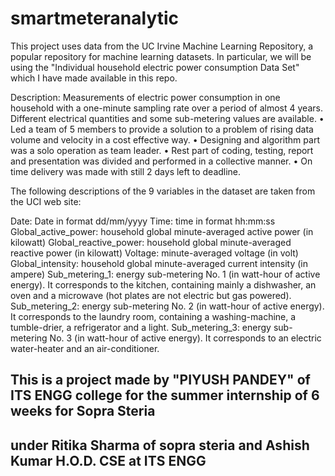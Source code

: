 # smartmeteranalytic

This project uses data from the UC Irvine Machine Learning Repository, a popular repository for machine learning datasets. In particular, we will be using the "Individual household electric power consumption Data Set" which I have made available in this repo.

Description: Measurements of electric power consumption in one household with a one-minute sampling rate over a period of almost 4 years. Different electrical quantities and some sub-metering values are available.
•	Led a team of 5 members to provide a solution to a problem of rising data volume and velocity in a cost effective way.
•	Designing and algorithm part was a solo operation as team leader.
•	Rest part of coding, testing, report and presentation was divided and performed in a collective manner.
•	On time delivery was made with still 2 days left to deadline.  

The following descriptions of the 9 variables in the dataset are taken from the UCI web site:

Date: Date in format dd/mm/yyyy
Time: time in format hh:mm:ss
Global_active_power: household global minute-averaged active power (in kilowatt)
Global_reactive_power: household global minute-averaged reactive power (in kilowatt)
Voltage: minute-averaged voltage (in volt)
Global_intensity: household global minute-averaged current intensity (in ampere)
Sub_metering_1: energy sub-metering No. 1 (in watt-hour of active energy). It corresponds to the kitchen, containing mainly a dishwasher, an oven and a microwave (hot plates are not electric but gas powered).
Sub_metering_2: energy sub-metering No. 2 (in watt-hour of active energy). It corresponds to the laundry room, containing a washing-machine, a tumble-drier, a refrigerator and a light.
Sub_metering_3: energy sub-metering No. 3 (in watt-hour of active energy). It corresponds to an electric water-heater and an air-conditioner.
## This is a project made by "PIYUSH PANDEY" of ITS ENGG college for the summer internship of 6 weeks for Sopra Steria 
## under Ritika Sharma of sopra steria and Ashish Kumar H.O.D. CSE at ITS ENGG
